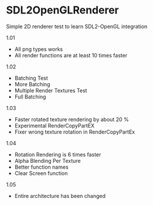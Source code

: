 # SDL2OpenGLRenderer

Simple 2D renderer test to learn SDL2-OpenGL integration

1.01
- All png types works
- All render functions are at least 10 times faster

1.02 
- Batching Test
- More Batching
- Multiple Render Textures Test
- Full Batching

1.03
- Faster rotated texture rendering by about 20 %
- Experimental RenderCopyPartEX
- Fixer wrong texture rotation in RenderCopyPartEx

1.04
- Rotation Rendering is 6 times faster
- Alpha Blending Per Texture
- Better function names
- Clear Screen function

1.05
- Entire architecture has been changed